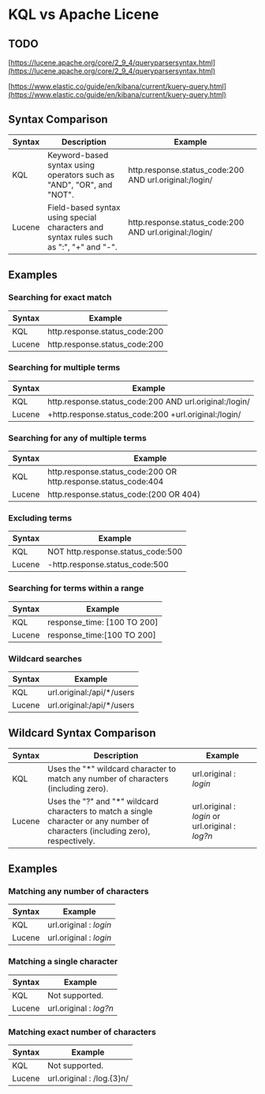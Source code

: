 # KQL vs Apache Licene
## TODO
[https://lucene.apache.org/core/2_9_4/queryparsersyntax.html](https://lucene.apache.org/core/2_9_4/queryparsersyntax.html)

[https://www.elastic.co/guide/en/kibana/current/kuery-query.html](https://www.elastic.co/guide/en/kibana/current/kuery-query.html)

## Syntax Comparison

| Syntax | Description | Example |
| --- | --- | --- |
| KQL | Keyword-based syntax using operators such as "AND", "OR", and "NOT". | http.response.status_code:200 AND url.original:/login/ |
| Lucene | Field-based syntax using special characters and syntax rules such as ":", "+" and "-". | http.response.status_code:200 AND url.original:/login/ |

## Examples

### Searching for exact match

| Syntax | Example |
| --- | --- |
| KQL | http.response.status_code:200 |
| Lucene | http.response.status_code:200 |

### Searching for multiple terms

| Syntax | Example |
| --- | --- |
| KQL | http.response.status_code:200 AND url.original:/login/ |
| Lucene | +http.response.status_code:200 +url.original:/login/ |

### Searching for any of multiple terms

| Syntax | Example |
| --- | --- |
| KQL | http.response.status_code:200 OR http.response.status_code:404 |
| Lucene | http.response.status_code:(200 OR 404) |

### Excluding terms

| Syntax | Example |
| --- | --- |
| KQL | NOT http.response.status_code:500 |
| Lucene | -http.response.status_code:500 |

### Searching for terms within a range

| Syntax | Example |
| --- | --- |
| KQL | response_time: [100 TO 200] |
| Lucene | response_time:[100 TO 200] |

### Wildcard searches

| Syntax | Example |
| --- | --- |
| KQL | url.original:/api/*/users |
| Lucene | url.original:/api/*/users |

## Wildcard Syntax Comparison

| Syntax | Description | Example |
| --- | --- | --- |
| KQL | Uses the "*" wildcard character to match any number of characters (including zero). | url.original : *login* |
| Lucene | Uses the "?" and "*" wildcard characters to match a single character or any number of characters (including zero), respectively. | url.original : *login* or url.original : *log?n* |

## Examples

### Matching any number of characters

| Syntax | Example |
| --- | --- |
| KQL | url.original : *login* |
| Lucene | url.original : *login* |

### Matching a single character

| Syntax | Example |
| --- | --- |
| KQL | Not supported. |
| Lucene | url.original : *log?n* |

### Matching exact number of characters

| Syntax | Example |
| --- | --- |
| KQL | Not supported. |
| Lucene | url.original : /log.{3}n/ |